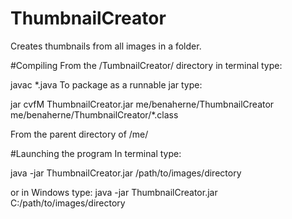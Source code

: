# ThumbnailCreator
Creates thumbnails from all images in a folder.

#Compiling
From the /TumbnailCreator/ directory in terminal type:

javac *.java
To package as a runnable jar type:

jar cvfM ThumbnailCreator.jar me/benaherne/ThumbnailCreator me/benaherne/ThumbnailCreator/*.class

From the parent directory of /me/

#Launching the program
In terminal type:

java -jar ThumbnailCreator.jar /path/to/images/directory

or in Windows type:
java -jar ThumbnailCreator.jar C:/path/to/images/directory


